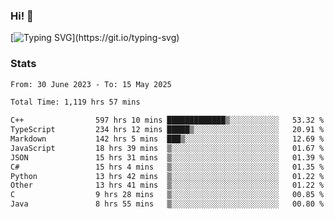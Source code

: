 ### Hi!  👋

[![Typing SVG](https://readme-typing-svg.herokuapp.com?font=Fira+Code&pause=1000&width=435&lines=Hello!+I'm+Texiwustion.)](https://git.io/typing-svg)

### Stats

<!--START_SECTION:waka-->

```txt
From: 30 June 2023 - To: 15 May 2025

Total Time: 1,119 hrs 57 mins

C++                597 hrs 10 mins █████████████▒░░░░░░░░░░░   53.32 %
TypeScript         234 hrs 12 mins █████▒░░░░░░░░░░░░░░░░░░░   20.91 %
Markdown           142 hrs 5 mins  ███▒░░░░░░░░░░░░░░░░░░░░░   12.69 %
JavaScript         18 hrs 39 mins  ▒░░░░░░░░░░░░░░░░░░░░░░░░   01.67 %
JSON               15 hrs 31 mins  ▒░░░░░░░░░░░░░░░░░░░░░░░░   01.39 %
C#                 15 hrs 4 mins   ▒░░░░░░░░░░░░░░░░░░░░░░░░   01.35 %
Python             13 hrs 42 mins  ▒░░░░░░░░░░░░░░░░░░░░░░░░   01.22 %
Other              13 hrs 41 mins  ▒░░░░░░░░░░░░░░░░░░░░░░░░   01.22 %
C                  9 hrs 28 mins   ▒░░░░░░░░░░░░░░░░░░░░░░░░   00.85 %
Java               8 hrs 55 mins   ▒░░░░░░░░░░░░░░░░░░░░░░░░   00.80 %
```

<!--END_SECTION:waka-->
